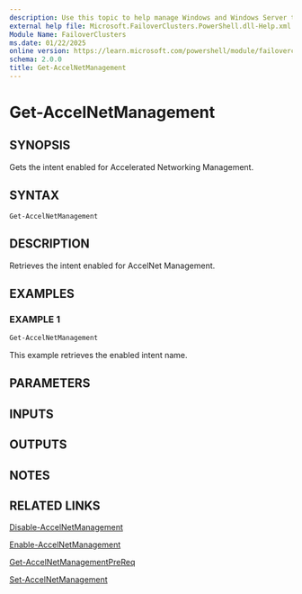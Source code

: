 ```yaml
---
description: Use this topic to help manage Windows and Windows Server technologies with Windows PowerShell.
external help file: Microsoft.FailoverClusters.PowerShell.dll-Help.xml
Module Name: FailoverClusters
ms.date: 01/22/2025
online version: https://learn.microsoft.com/powershell/module/failoverclusters/get-accelnetmanagement?view=windowsserver2025-ps&wt.mc_id=ps-gethelp
schema: 2.0.0
title: Get-AccelNetManagement
---
```


# Get-AccelNetManagement

## SYNOPSIS
Gets the intent enabled for Accelerated Networking Management.

## SYNTAX

```
Get-AccelNetManagement
```

## DESCRIPTION

Retrieves the intent enabled for AccelNet Management.

## EXAMPLES

### EXAMPLE 1

```powershell
Get-AccelNetManagement
```

This example retrieves the enabled intent name.

## PARAMETERS

## INPUTS

## OUTPUTS

## NOTES

## RELATED LINKS

[Disable-AccelNetManagement](disable-accelnetmanagement.md)

[Enable-AccelNetManagement](enable-accelnetmanagement.md)

[Get-AccelNetManagementPreReq](get-accelnetmanagementprereq.md)

[Set-AccelNetManagement](set-accelnetmanagement.md)
